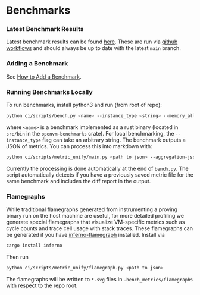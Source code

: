 # Benchmarks

### Latest Benchmark Results

Latest benchmark results can be found [here](https://github.com/openvm-org/openvm/blob/benchmark-results/index.md).
These are run via [github workflows](../../.github/workflows/benchmark-call.yml) and should always be up to date with the latest `main` branch.

### Adding a Benchmark

See [How to Add a Benchmark](../../benchmarks/README.md#how-to-add-a-benchmark).

### Running Benchmarks Locally

To run benchmarks, install python3 and run (from root of repo):

```bash
python ci/scripts/bench.py <name> --instance_type <string> --memory_allocator <mimalloc | jemalloc>
```

where `<name>` is a benchmark implemented as a rust binary (located in `src/bin` in the `openvm-benchmarks` crate).
For local benchmarking, the `--instance_type` flag can take an arbitrary string.
The benchmark outputs a JSON of metrics. You can process this into markdown with:

```bash
python ci/scripts/metric_unify/main.py <path to json> --aggregation-json ci/scripts/metric_unify/aggregation.json <path to metric json>
```

Currently the processing is done automatically at the end of `bench.py`. The script automatically detects if you have a previously saved metric file for the same benchmark and includes the diff report in the output.

### Flamegraphs

While traditional flamegraphs generated from instrumenting a proving binary run on the host machine are useful,
for more detailed profiling we generate special flamegraphs that visualize VM-specific metrics such as cycle counts and trace cell usage with stack traces.
These flamegraphs can be generated if you have [inferno-flamegraph](https://crates.io/crates/inferno) installed. Install via

```bash
cargo install inferno
```

Then run

```bash
python ci/scripts/metric_unify/flamegraph.py <path to json>
```

The flamegraphs will be written to `*.svg` files in `.bench_metrics/flamegraphs` with respect to the repo root.
